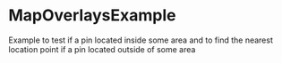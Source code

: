 # MapOverlaysExample
Example to test if a pin located inside some area and to find the nearest location point if a pin located outside of some area
